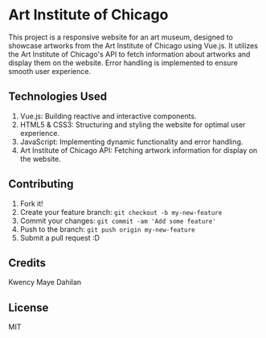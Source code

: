 # Art Institute of Chicago

This project is a responsive website for an art museum, designed to showcase artworks from the Art Institute of Chicago using Vue.js. It utilizes the Art Institute of Chicago's API to fetch information about artworks and display them on the website. Error handling is implemented to ensure smooth user experience.

## Technologies Used

1. Vue.js: Building reactive and interactive components.
2. HTML5 & CSS3: Structuring and styling the website for optimal user experience.
3. JavaScript: Implementing dynamic functionality and error handling.
4. Art Institute of Chicago API: Fetching artwork information for display on the website.

## Contributing

1. Fork it!
2. Create your feature branch: `git checkout -b my-new-feature`
3. Commit your changes: `git commit -am 'Add some feature'`
4. Push to the branch: `git push origin my-new-feature`
5. Submit a pull request :D

## Credits

Kwency Maye Dahilan

## License

MIT

